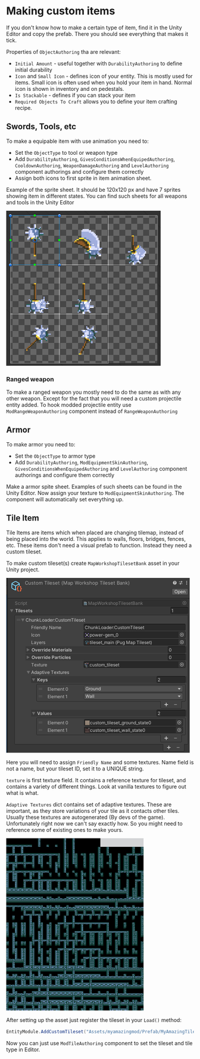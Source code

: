 ﻿# Making custom items
If you don't know how to make a certain type of item, find it in the Unity Editor and copy the prefab. There you should see everything that makes it tick.

Properties of `ObjectAuthoring` tha are relevant:

- `Initial Amount` - useful together with `DurabilityAuthoring` to define initial durability
- `Icon` and `Small Icon` - defines icon of your entity. This is mostly used for items. Small icon is often used when you hold your item in hand. Normal icon is shown in inventory and on pedestals.
- `Is Stackable` - defines if you can stack your item
- `Required Objects To Craft` allows you to define your item crafting recipe.


## Swords, Tools, etc
To make a equipable item with use animation you need to:
- Set the `ObjectType` to tool or weapon type
- Add `DurabilityAuthoring`, `GivesConditionsWhenEquipedAuthoring`, `CooldownAuthoring`, `WeaponDamageAuthoring` and `LevelAuthoring` component authorings and configure them correctly
- Assign both icons to first sprite in item animation sheet.

Example of the sprite sheet. It should be 120x120 px and have 7 sprites showing item in different states. You can find such sheets for all weapons and tools in the Unity Editor

![Example Item Sheet](../documentation/SwordExample.png)<br>

### Ranged weapon
To make a ranged weapon you mostly need to do the same as with any other weapon. Except for the fact that you will need a custom projectile entity added.
To hook modded projectile entity use `ModRangeWeaponAuthoring` component instead of `RangeWeaponAuthoring`

## Armor

To make armor you need to:
- Set the `ObjectType` to armor type
- Add `DurabilityAuthoring`, `ModEquipmentSkinAuthoring`, `GivesConditionsWhenEquipedAuthoring` and `LevelAuthoring` component authorings and configure them correctly

Make a armor spite sheet. Examples of such sheets can be found in the Unity Editor.
Now assign your texture to `ModEquipmentSkinAuthoring`. The component will automatically set everything up.

## Tile Item
Tile Items are items which when placed are changing tilemap, instead of being placed into the world. This applies to walls, floors, bridges, fences, etc. These items don't need a visual prefab to function. Instead they need a custom tileset.

To make custom tileset(s) create `MapWorkshopTilesetBank` asset in your Unity project.

![Example Item Sheet](../documentation/tileset-bank.png)<br>

Here you will need to assign `Friendly Name` and some textures. Name field is not a name, but your tileset ID, set it to a UNIQUE string.

`texture` is first texture field. It contains a reference texture for tileset, and contains a variety of different things. Look at vanilla textures to figure out what is what.

`Adaptive Textures` dict contains set of adaptive textures. These are important, as they store variations of your tile as it contacts other tiles. Usually these textures are autogenerated (By devs of the game). Unfortunately right now we can't say exactly how. So you might need to reference some of existing ones to make yours.

![Example Item Sheet](../documentation/tileset-adaptive-texture.png)<br>

After setting up the asset just register the tileset in your `Load()` method:
```csharp
EntityModule.AddCustomTileset("Assets/myamazingmod/Prefab/MyAmazingTileset");
```

Now you can just use `ModTileAuthoring` component to set the tileset and tile type in Editor.